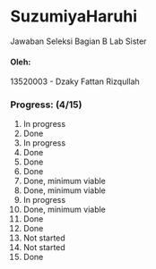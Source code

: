 # SuzumiyaHaruhi
Jawaban Seleksi Bagian B Lab Sister

#### Oleh:
13520003 - Dzaky Fattan Rizqullah


### Progress: **(4/15)**
1. In progress
2. Done
3. In progress
4. Done
5. Done
6. Done
7. Done, minimum viable
8. Done, minimum viable
9. In progress
10. Done, minimum viable
11. Done
12. Done
13. Not started
14. Not started
15. Done
